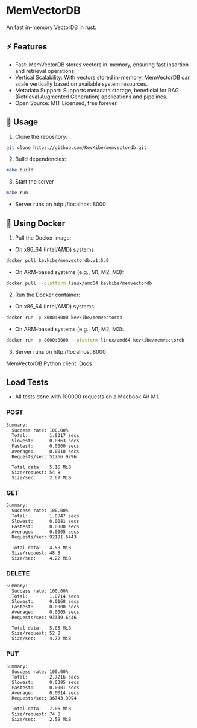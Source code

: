 # MemVectorDB
An fast in-memory VectorDB in rust.

## ⚡️ Features
- Fast: MemVectorDB stores vectors in-memory, ensuring fast insertion and retrieval operations.
- Vertical Scalability: With vectors stored in-memory, MemVectorDB can scale vertically based on available system resources.
- Metadata Support: Supports metadata storage, beneficial for RAG (Retrieval Augmented Generation) applications and pipelines.
- Open Source: MIT Licensed, free forever.


## 🚀 Usage
1. Clone the repository:
```bash
git clone https://github.com/KevKibe/memvectordb.git
```

2. Build dependencies:
```bash
make build
```
3. Start the server
```bash
make run
```
- Server runs on http://localhost:8000


## 🐳 Using Docker

1. Pull the Docker image:

- On x86_64 (Intel/AMD) systems:

```bash
docker pull kevkibe/memvectordb:v1.5.0

```
- On ARM-based systems (e.g., M1, M2, M3):
```bash
docker pull --platform linux/amd64 kevkibe/memvectordb
```

2. Run the Docker container:
- On x86_64 (Intel/AMD) systems:
```bash
docker run -p 8000:8000 kevkibe/memvectordb
```
- On ARM-based systems (e.g., M1, M2, M3):
```bash
docker run -p 8000:8000 --platform linux/amd64 kevkibe/memvectordb
```
3. Server runs on http://localhost:8000

MemVectorDB Python client: [Docs](https://github.com/KevKibe/memvectordb-python-client/blob/main/README.md)

## Load Tests
- All tests done with 100000 requests on a Macbook Air M1.
### POST
```console
Summary:
  Success rate: 100.00%
  Total:        1.9317 secs
  Slowest:      0.0363 secs
  Fastest:      0.0000 secs
  Average:      0.0010 secs
  Requests/sec: 51766.9796

  Total data:   5.15 MiB
  Size/request: 54 B
  Size/sec:     2.67 MiB
```
### GET
```console
Summary:
  Success rate: 100.00%
  Total:        1.0847 secs
  Slowest:      0.0081 secs
  Fastest:      0.0000 secs
  Average:      0.0005 secs
  Requests/sec: 92191.6443

  Total data:   4.58 MiB
  Size/request: 48 B
  Size/sec:     4.22 MiB
```
### DELETE
```console
Summary:
  Success rate: 100.00%
  Total:        1.0714 secs
  Slowest:      0.0168 secs
  Fastest:      0.0000 secs
  Average:      0.0005 secs
  Requests/sec: 93339.6446

  Total data:   5.05 MiB
  Size/request: 52 B
  Size/sec:     4.72 MiB
```
### PUT
```console
Summary:
  Success rate: 100.00%
  Total:        2.7216 secs
  Slowest:      0.0395 secs
  Fastest:      0.0001 secs
  Average:      0.0014 secs
  Requests/sec: 36743.3094

  Total data:   7.06 MiB
  Size/request: 74 B
  Size/sec:     2.59 MiB
```
